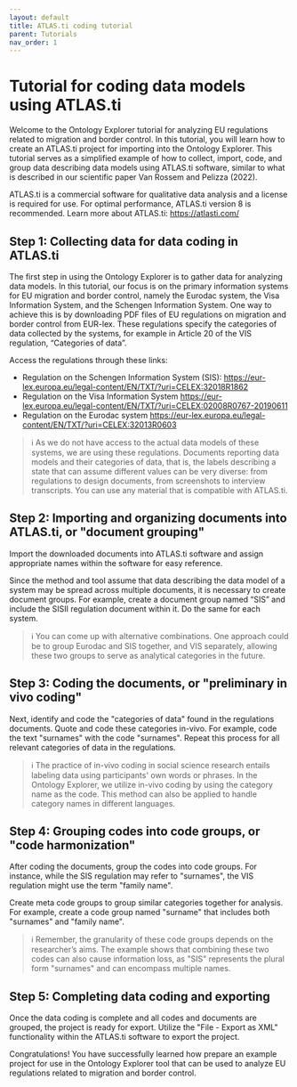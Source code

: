 ```yaml
---
layout: default
title: ATLAS.ti coding tutorial
parent: Tutorials
nav_order: 1
---
```


# Tutorial for coding data models using ATLAS.ti

Welcome to the Ontology Explorer tutorial for analyzing EU regulations related to migration and border control. In this tutorial, you will learn how to create an ATLAS.ti project for importing into the Ontology Explorer. This tutorial serves as a simplified example of how to collect, import, code, and group data describing data models using ATLAS.ti software, similar to what is described in our scientific paper Van Rossem and Pelizza (2022).

ATLAS.ti is a commercial software for qualitative data analysis and a license is required for use. For optimal performance, ATLAS.ti version 8 is recommended. Learn more about ATLAS.ti: <https://atlasti.com/>

## Step 1: Collecting data for data coding in ATLAS.ti

The first step in using the Ontology Explorer is to gather data for analyzing data models. In this tutorial, our focus is on the primary information systems for EU migration and border control, namely the Eurodac system, the Visa Information System, and the Schengen Information System. One way to achieve this is by downloading PDF files of EU regulations on migration and border control from EUR-lex. These regulations specify the categories of data collected by the systems, for example in Article 20 of the VIS regulation, “Categories of data”.

Access the regulations through these links:

* Regulation on the Schengen Information System (SIS): <https://eur-lex.europa.eu/legal-content/EN/TXT/?uri=CELEX:32018R1862>
* Regulation on the Visa Information System <https://eur-lex.europa.eu/legal-content/EN/TXT/?uri=CELEX:02008R0767-20190611>
* Regulation on the Eurodac system <https://eur-lex.europa.eu/legal-content/EN/TXT/?uri=CELEX:32013R0603>

> ℹ️ As we do not have access to the actual data models of these systems, we are using these regulations. Documents reporting data models and their categories of data, that is, the labels describing a state that can assume different values can be very diverse: from regulations to design documents, from screenshots to interview transcripts. You can use any material that is compatible with ATLAS.ti.

## Step 2: Importing and organizing documents into ATLAS.ti, or "document grouping"

Import the downloaded documents into ATLAS.ti software and assign appropriate names within the software for easy reference.

Since the method and tool assume that data describing the data model of a system may be spread across multiple documents, it is necessary to create document groups. For example, create a document group named “SIS” and include the SISII regulation document within it. Do the same for each system.

> ℹ️ You can come up with alternative combinations. One approach could be to group Eurodac and SIS together, and VIS separately, allowing these two groups to serve as analytical categories in the future.

## Step 3: Coding the documents, or "preliminary in vivo coding"

Next, identify and code the "categories of data" found in the regulations documents. Quote and code these categories in-vivo. For example, code the text "surnames" with the code "surnames". Repeat this process for all relevant categories of data in the regulations.

> ℹ️ The practice of in-vivo coding in social science research entails labeling data using participants' own words or phrases. In the Ontology Explorer, we utilize in-vivo coding by using the category name as the code. This method can also be applied to handle category names in different languages.

## Step 4: Grouping codes into code groups, or "code harmonization"

After coding the documents, group the codes into code groups. For instance, while the SIS regulation may refer to "surnames", the VIS regulation might use the term "family name".

Create meta code groups to group similar categories together for analysis. For example, create a code group named "surname" that includes both "surnames" and "family name".

> ℹ️ Remember, the granularity of these code groups depends on the researcher’s aims. The example shows that combining these two codes can also cause information loss, as "SIS" represents the plural form "surnames" and can encompass multiple names.

## Step 5: Completing data coding and exporting

Once the data coding is complete and all codes and documents are grouped, the project is ready for export. Utilize the "File - Export as XML" functionality within the ATLAS.ti software to export the project.

Congratulations! You have successfully learned how prepare an example project for use in the Ontology Explorer tool that can be used to analyze EU regulations related to migration and border control.
